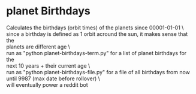 # planet Birthdays

Calculates the birthdays (orbit times) of the planets since 00001-01-01 
\ \
since a birthday is defined as 1 orbit acround the sun, it makes sense that the \
planets are different age 
\ \
run as "python planet-birthdays-term.py" for a list of planet birthdays for the \
next 10 years + their current age
\ \
run as "python planet-birthdays-file.py" for a file of all birthdays from now \
until 9987 (max date before rollover)
\ \
will eventually power a reddit bot 